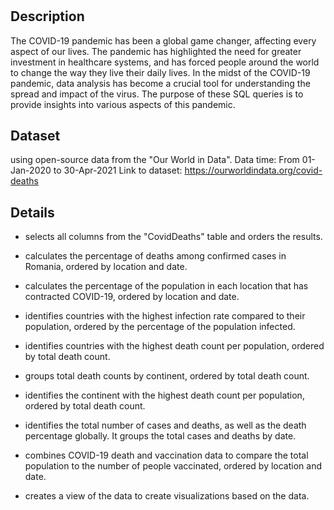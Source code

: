 # <The COVID-19 Pandemic: A Global Game Changer>

## Description

The COVID-19 pandemic has been a global game changer, affecting every aspect of our lives. 
The pandemic has highlighted the need for greater investment in healthcare systems, 
and has forced people around the world to change the way they live their daily lives.
In the midst of the COVID-19 pandemic, data analysis has become a crucial tool for understanding the spread and impact of the virus.
The purpose of these SQL queries is to provide insights into various aspects of this pandemic.



## Dataset

 using open-source data from the "Our World in Data".
 Data time:  From 01-Jan-2020 to 30-Apr-2021
Link to dataset: https://ourworldindata.org/covid-deaths
 


## Details
- selects all columns from the "CovidDeaths" table and orders the results.

- calculates the percentage of deaths among confirmed cases in Romania, ordered by location and date.

- calculates the percentage of the population in each location that has contracted COVID-19, ordered by location and date.

- identifies countries with the highest infection rate compared to their population, ordered by the percentage of the population infected.

- identifies countries with the highest death count per population, ordered by total death count.

- groups total death counts by continent, ordered by total death count.

- identifies the continent with the highest death count per population, ordered by total death count.

-  identifies the total number of cases and deaths, as well as the death percentage globally. It groups the total cases and deaths by date.

- combines COVID-19 death and vaccination data to compare the total population to the number of people vaccinated, ordered by location and date.

- creates a view of the data to create visualizations based on the data.
